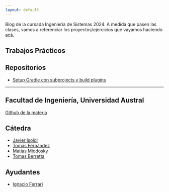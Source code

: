 ```yaml
---
layout: default
---
```


Blog de la cursada Ingeniería de Sistemas 2024. A medida que pasen las clases, vamos a referenciar los proyectos/ejercicios que vayamos haciendo acá.

## Trabajos Prácticos


## Repositorios
- [Setup Gradle con subprojects y build plugins](https://github.com/austral-ingsis/gradle-basic)
<!--
- [Formatting Example](https://github.com/austral-ingsis/formatting-example)
- [Git Hooks](https://github.com/austral-ingsis/git-hooks)
- [Github Actions Example](https://github.com/austral-ingsis/ci-cd-library)
- [PrintScript TCK](https://github.com/austral-ingsis/printscript-tck)
- [Github Actions Env Example](https://github.com/austral-ingsis/github-actions-env-example)

- [Spring Docker Compose Example](https://github.com/austral-ingsis/spring-docker-compose-example)
- [Auth0 Integration Example](https://github.com/austral-ingsis/auth0-integration)
- [Docker Image Publish with Github Packages](https://github.com/austral-ingsis/docker-packages)
- [Demo de Redis Streams](https://github.com/austral-ingsis/class-redis-streams)
- [UI Snippet Searcher](https://github.com/austral-ingsis/printscript-ui)
- [Demo Reverse Proxy](https://github.com/austral-ingsis/nginx-docker)
-->

---

<!--
## Artefactos
 
- [Redis Streams Helper Library](https://github.com/austral-ingsis/class-redis-streams/packages/1863591) - [Source](https://github.com/austral-ingsis/class-redis-streams/tree/main/lib)
- [Asset Service](https://github.com/austral-ingsis/asset-service/pkgs/container/snippet-asset-service) - [Source](https://github.com/austral-ingsis/asset-service)
-->
## Facultad de Ingeniería, Universidad Austral

[Github de la materia](https://github.com/austral-ingsis)

## Cátedra

* [Javier Isoldi](https://github.com/jisoldi)
* [Tomás Fernández](https://github.com/tomsfernandez)
* [Matias Miodosky](https://github.com/matiasmiodosky)
* [Tomas Berretta](https://github.com/tomasberretta)

## Ayudantes
* [Ignacio Ferrari](https://github.com/nachoferra1894)
